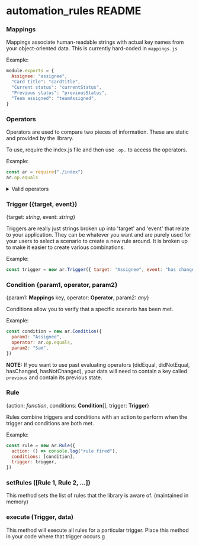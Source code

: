 # automation_rules README

### Mappings

Mappings associate human-readable strings with actual key names from your object-oriented data. This is currently hard-coded in `mappings.js`

Example:

```javascript
module.exports = {
  Assignee: "assignee",
  "Card title": "cardTitle",
  "Current status": "currentStatus",
  "Previous status": "previousStatus",
  "Team assigned": "teamAssigned",
}
```

### Operators

Operators are used to compare two pieces of information. These are static and provided by the library.

To use, require the index.js file and then use `.op.` to access the operators.

Example:

```javascript
const ar = require("./index")
ar.op.equals
```

<details>
<summary>Valid operators</summary>
<ul>
<li>equals</li>
<li>doesNotEqual</li>
<li>didEqual</li>
<li>didNotEqual</li>
<li>doesInclude</li>
<li>doesNotInclude</li>
<li>hasChanged</li>
<li>hasNotChanged</li>
<li>isGreatherThan</li>
<li>isGreatherThanOrEqualTo</li>
<li>isLessThan</li>
<li>isLessThanOrEqualTo</li>
<li>isFalsy</li>
<li>isTruthy</li>
</ul>
</details>

### Trigger ({target, event})

{target: _string_, event: _string_}

Triggers are really just strings broken up into 'target' and 'event' that relate to your application. They can be whatever you want and are purely used for your users to select a scenario to create a new rule around. It is broken up to make it easier to create various combinations.

Example:

```javascript
const trigger = new ar.Trigger({ target: "Assignee", event: "has changed" })
```

### Condition {param1, operator, param2}

{param1: **Mappings** key, operator: **Operator**, param2: _any_}

Conditions allow you to verify that a specific scenario has been met.

Example:

```javascript
const condition = new ar.Condition({
  param1: "Assignee",
  operator: ar.op.equals,
  param2: "Sam",
})
```

**NOTE:** If you want to use past evaluating operators (didEqual, didNotEqual, hasChanged, hasNotChanged), your data will need to contain a key called `previous` and contain its previous state.

### Rule

{action: _function_, conditions: **Condition**[], trigger: **Trigger**}

Rules combine triggers and conditions with an action to perform when the trigger and conditions are both met.

Example:

```javascript
const rule = new ar.Rule({
  action: () => console.log("rule fired"),
  conditions: [condition],
  trigger: trigger,
})
```

### setRules ([Rule 1, Rule 2, ...])

This method sets the list of rules that the library is aware of. (maintained in memory)

### execute (Trigger, data)

This method will execute all rules for a particular trigger. Place this method in your code where that trigger occurs.g
